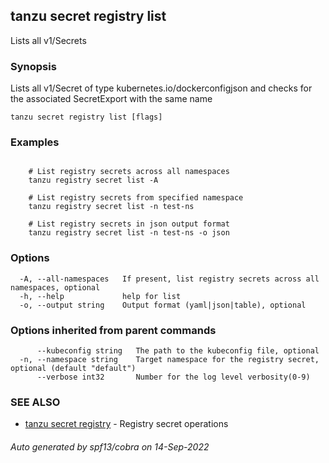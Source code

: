 ## tanzu secret registry list

Lists all v1/Secrets

### Synopsis

Lists all v1/Secret of type kubernetes.io/dockerconfigjson and checks for the associated SecretExport with the same name

```
tanzu secret registry list [flags]
```

### Examples

```

    # List registry secrets across all namespaces
    tanzu registry secret list -A
	
    # List registry secrets from specified namespace	
    tanzu registry secret list -n test-ns
	
    # List registry secrets in json output format	
    tanzu registry secret list -n test-ns -o json
```

### Options

```
  -A, --all-namespaces   If present, list registry secrets across all namespaces, optional
  -h, --help             help for list
  -o, --output string    Output format (yaml|json|table), optional
```

### Options inherited from parent commands

```
      --kubeconfig string   The path to the kubeconfig file, optional
  -n, --namespace string    Target namespace for the registry secret, optional (default "default")
      --verbose int32       Number for the log level verbosity(0-9)
```

### SEE ALSO

* [tanzu secret registry](tanzu_secret_registry.md)	 - Registry secret operations

###### Auto generated by spf13/cobra on 14-Sep-2022
